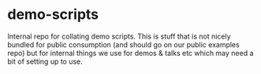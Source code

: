 # demo-scripts
Internal repo for collating demo scripts. This is stuff that is not nicely bundled for public consumption (and should go on our public examples repo) but for internal things we use for demos &amp; talks etc which may need a bit of setting up to use.
